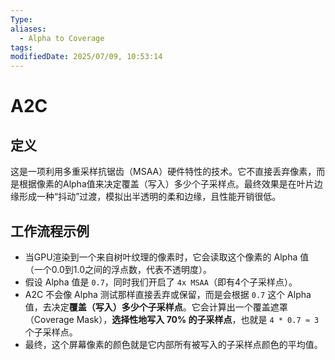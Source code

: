 ```yaml
---
Type: 
aliases:
  - Alpha to Coverage
tags: 
modifiedDate: 2025/07/09, 10:53:14
---
```


# A2C

## 定义

这是一项利用多重采样抗锯齿（MSAA）硬件特性的技术。它不直接丢弃像素，而是根据像素的Alpha值来决定覆盖（写入）多少个子采样点。最终效果是在叶片边缘形成一种“抖动”过渡，模拟出半透明的柔和边缘，且性能开销很低。

## 工作流程示例

- 当GPU渲染到一个来自树叶纹理的像素时，它会读取这个像素的 Alpha 值（一个0.0到1.0之间的浮点数，代表不透明度）。
- 假设 Alpha 值是 `0.7`，同时我们开启了 `4x MSAA`（即有4个子采样点）。
- A2C 不会像 Alpha 测试那样直接丢弃或保留，而是会根据 `0.7` 这个 Alpha 值，去决定**覆盖（写入）多少个子采样点**。它会计算出一个覆盖遮罩（Coverage Mask），**选择性地写入 70% 的子采样点**，也就是 `4 * 0.7 ≈ 3` 个子采样点。
- 最终，这个屏幕像素的颜色就是它内部所有被写入的子采样点颜色的平均值。
